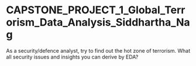 # CAPSTONE_PROJECT_1_Global_Terrorism_Data_Analysis_Siddhartha_Nag
As a security/defence analyst, try to find out the hot zone of terrorism. What all security issues and insights you can derive by EDA?
